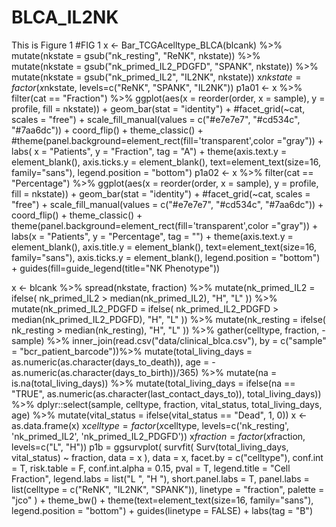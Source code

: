 # BLCA_IL2NK
This is Figure 1
#FIG 1
x <- Bar_TCGAcelltype_BLCA(blcank) %>%
  mutate(nkstate = gsub("nk_resting", "ReNK", nkstate)) %>%  
  mutate(nkstate = gsub("nk_primed_IL2_PDGFD", "SPANK", nkstate)) %>%
  mutate(nkstate = gsub("nk_primed_IL2", "IL2NK", nkstate)) 
x$nkstate = factor(x$nkstate, levels=c("ReNK", "SPANK", "IL2NK"))
p1a01 <- x %>%
  filter(cat == "Fraction") %>%
  ggplot(aes(x = reorder(order, x = sample), y = profile, fill = nkstate)) +
  geom_bar(stat = "identity") +
  #facet_grid(~cat, scales = "free") +
  scale_fill_manual(values = c("#e7e7e7",  "#cd534c", "#7aa6dc")) +
  coord_flip() + 
  theme_classic() +
  #theme(panel.background=element_rect(fill='transparent',color ="gray")) +
  labs( x = "Patients", y = "Fraction", tag = "A") +
  theme(axis.text.y = element_blank(),
        axis.ticks.y = element_blank(),
        text=element_text(size=16, family="sans"),
        legend.position = "bottom")
p1a02 <- x %>%
  filter(cat == "Percentage") %>%
  ggplot(aes(x = reorder(order, x = sample), y = profile, fill = nkstate)) +
  geom_bar(stat = "identity") +
  #facet_grid(~cat, scales = "free") +
  scale_fill_manual(values = c("#e7e7e7",  "#cd534c", "#7aa6dc")) +
  coord_flip() + 
  theme_classic() +
  theme(panel.background=element_rect(fill='transparent',color ="gray")) +
  labs(x = "Patients", y = "Percentage", tag = "") +
  theme(axis.text.y = element_blank(),
        axis.title.y = element_blank(),
        text=element_text(size=16, family="sans"),
        axis.ticks.y = element_blank(),
        legend.position = "bottom") + 
  guides(fill=guide_legend(title="NK Phenotype"))

x <- blcank %>%
  spread(nkstate, fraction) %>%
  mutate(nk_primed_IL2 = ifelse(
    nk_primed_IL2 > median(nk_primed_IL2), "H", "L"
  )) %>%
  mutate(nk_primed_IL2_PDGFD = ifelse(
    nk_primed_IL2_PDGFD > median(nk_primed_IL2_PDGFD), "H", "L"
  )) %>% 
  mutate(nk_resting = ifelse(
    nk_resting > median(nk_resting), "H", "L"
  )) %>%
  gather(celltype, fraction, -sample) %>%
  inner_join(read.csv("data/clinical_blca.csv"), by = c("sample" = "bcr_patient_barcode"))%>%
  mutate(total_living_days = as.numeric(as.character(days_to_death)), age = -as.numeric(as.character(days_to_birth))/365) %>% 
  mutate(na = is.na(total_living_days)) %>%
  mutate(total_living_days = ifelse(na == "TRUE", as.numeric(as.character(last_contact_days_to)), total_living_days)) %>%
  dplyr::select(sample, celltype, fraction, vital_status, total_living_days, age) %>%
  mutate(vital_status = ifelse(vital_status == "Dead", 1, 0))
x <- as.data.frame(x)
x$celltype = factor(x$celltype, levels=c('nk_resting', 'nk_primed_IL2', 'nk_primed_IL2_PDGFD'))
x$fraction = factor(x$fraction, levels=c("L", "H"))
p1b =  ggsurvplot(
  survfit(
    Surv(total_living_days, vital_status) ~ fraction,
    data = x 
  ),
  data = x,
  facet.by = c("celltype"),
  conf.int = T,
  risk.table = F,
  conf.int.alpha = 0.15,
  pval = T,
  legend.title = "Cell Fraction",
  legend.labs = list("L ", "H "),
  short.panel.labs = T,
  panel.labs = list(celltype = c("ReNK", "IL2NK", "SPANK")),
  linetype = "fraction",
  palette = "jco"
) + theme_bw() + 
  theme(text=element_text(size=16, family="sans"),
        legend.position = "bottom") +
  guides(linetype = FALSE) +
  labs(tag = "B")
